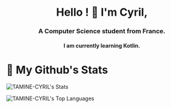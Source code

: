 <h1 align="center">Hello ! 👋 I'm Cyril,</h1>
<h3 align="center">A Computer Science student from France.</h3>
<h4 align="center">I am currently learning Kotlin.</h4>



<h1 align="left"> 📍 My Github's Stats </h1>

![TAMINE-CYRIL's Stats](https://github-readme-stats.vercel.app/api?username=TAMINE-CYRIL&theme=vue-dark&show_icons=true&hide_border=true&count_private=false)

![TAMINE-CYRIL's Top Languages](https://github-readme-stats.vercel.app/api/top-langs/?username=TAMINE-CYRIL&theme=vue-dark&show_icons=true&hide_border=true&layout=compact)

